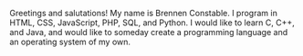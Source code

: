 Greetings and salutations! My name is Brennen Constable. I program in HTML, CSS, JavaScript, PHP, SQL, and Python. I would like to learn C, C++, and Java, and would like to someday create a programming language and an operating system of my own.

<!---
DrKilobyte/DrKilobyte is a ✨ special ✨ repository because its `README.md` (this file) appears on your GitHub profile.
You can click the Preview link to take a look at your changes.
--->
